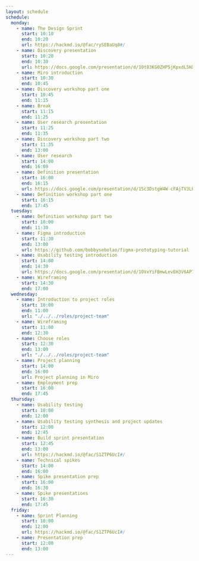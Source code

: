 ```yaml
---
layout: schedule
schedule:
  monday:
    - name: The Design Sprint
      start: 10:10
      end: 10:20
      url: https://hackmd.io/@fac/rySEBaUq8#/
    - name: Discovery presentation
      start: 10:20
      end: 10:30
      url: https://docs.google.com/presentation/d/10t83KG0ZHP5jKpxdL5HX8hkQDqvf2f01qJs-NkeqjX8/edit?usp=sharing
    - name: Miro introduction
      start: 10:30
      end: 10:45
    - name: Discovery workshop part one
      start: 10:45
      end: 11:15
    - name: Break
      start: 11:15
      end: 11:25
    - name: User research presentation
      start: 11:25
      end: 11:35
    - name: Discovery workshop part two
      start: 11:35
      end: 13:00
    - name: User research
      start: 14:00
      end: 16:00
    - name: Definition presentation
      start: 16:00
      end: 16:15
      url: https://docs.google.com/presentation/d/15c3DstgW4W-cFAjTV3LRNuvS9D7Ny5_UMOMYqW-Nvj0/edit?usp=sharing
    - name: Definition workshop part one
      start: 16:15
      end: 17:45
  tuesday:
    - name: Definition workshop part two
      start: 10:00
      end: 11:30
    - name: Figma introduction
      start: 11:30
      end: 13:00
      url: https://github.com/bobbysebolao/figma-prototyping-tutorial
    - name: Usability testing introduction
      start: 14:00
      end: 14:30
      url: https://docs.google.com/presentation/d/10VxYiFBmwLevEH3V6AP74ibf_JRt51Gd-295TICrWQU/edit?usp=sharing
    - name: Wireframing
      start: 14:30
      end: 17:00
  wednesday:
    - name: Introduction to project roles
      start: 10:00
      end: 11:00
      url: "./../../roles/project-team"
    - name: Wireframing
      start: 11:00
      end: 12:30
    - name: Choose roles
      start: 12:30
      end: 13:00
      url: "./../../roles/project-team"
    - name: Project planning
      start: 14:00
      end: 16:00
      url: Project planning in Miro
    - name: Employment prep
      start: 16:00
      end: 17:45
  thursday:
    - name: Usability testing
      start: 10:00
      end: 12:00
    - name: Usability testing synthesis and project updates
      start: 12:00
      end: 12:45
    - name: Build sprint presentation
      start: 12:45
      end: 13:00
      url: https://hackmd.io/@fac/S1ZTP6UcI#/
    - name: Technical spikes
      start: 14:00
      end: 16:00
    - name: Spike presentation prep
      start: 16:00
      end: 16:30
    - name: Spike presentations
      start: 16:30
      end: 17:45
  friday:
    - name: Sprint Planning
      start: 10:00
      end: 12:00
      url: https://hackmd.io/@fac/S1ZTP6UcI#/
    - name: Presentation prep
      start: 12:00
      end: 13:00
---
```

